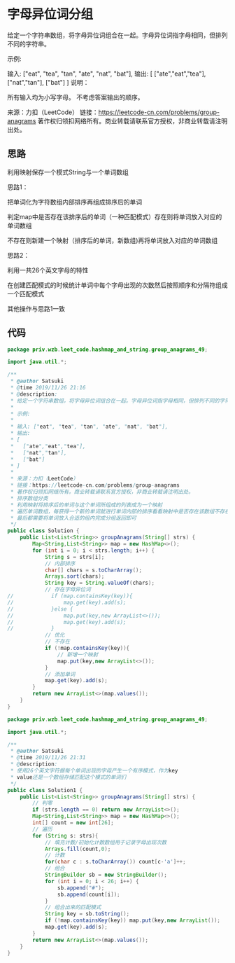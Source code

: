 # 字母异位词分组

给定一个字符串数组，将字母异位词组合在一起。字母异位词指字母相同，但排列不同的字符串。

示例:

输入: ["eat", "tea", "tan", "ate", "nat", "bat"],
输出:
[
  ["ate","eat","tea"],
  ["nat","tan"],
  ["bat"]
]
说明：

所有输入均为小写字母。
不考虑答案输出的顺序。

来源：力扣（LeetCode）
链接：https://leetcode-cn.com/problems/group-anagrams
著作权归领扣网络所有。商业转载请联系官方授权，非商业转载请注明出处。

## 思路

利用映射保存一个模式String与一个单词数组

思路1：

把单词化为字符数组内部排序再组成排序后的单词

判定map中是否存在该排序后的单词（一种匹配模式）存在则将单词放入对应的单词数组

不存在则新建一个映射（排序后的单词，新数组)再将单词放入对应的单词数组

思路2：

利用一共26个英文字母的特性

在创建匹配模式的时候统计单词中每个字母出现的次数然后按照顺序和分隔符组成一个匹配模式

其他操作与思路1一致

## 代码

```java
package priv.wzb.leet_code.hashmap_and_string.group_anagrams_49;

import java.util.*;

/**
 * @author Satsuki
 * @time 2019/11/26 21:16
 * @description:
 * 给定一个字符串数组，将字母异位词组合在一起。字母异位词指字母相同，但排列不同的字符串。
 *
 * 示例:
 *
 * 输入: ["eat", "tea", "tan", "ate", "nat", "bat"],
 * 输出:
 * [
 *   ["ate","eat","tea"],
 *   ["nat","tan"],
 *   ["bat"]
 * ]
 *
 * 来源：力扣（LeetCode）
 * 链接：https://leetcode-cn.com/problems/group-anagrams
 * 著作权归领扣网络所有。商业转载请联系官方授权，非商业转载请注明出处。
 * 排序数组分类
 * 利用映射将排序后的单词与这个单词所组成的列表成为一个映射
 * 遍历单词数组，每获得一个新的单词就进行单词内部的排序看看映射中是否存在该数组不存在则新建
 * 最后都需要将单词放入合适的组内完成分组返回即可
 */
public class Solution {
    public List<List<String>> groupAnagrams(String[] strs) {
        Map<String,List<String>> map = new HashMap<>();
        for (int i = 0; i < strs.length; i++) {
            String s = strs[i];
            // 内部排序
            char[] chars = s.toCharArray();
            Arrays.sort(chars);
            String key = String.valueOf(chars);
            // 存在字母异位词
//            if (map.containsKey(key)){
//                map.get(key).add(s);
//            }else {
//                map.put(key,new ArrayList<>());
//                map.get(key).add(s);
//            }
            // 优化
            // 不存在
            if (!map.containsKey(key)){
                // 新增一个映射
                map.put(key,new ArrayList<>());
            }
            // 添加单词
            map.get(key).add(s);
        }
        return new ArrayList<>(map.values());
    }
}

package priv.wzb.leet_code.hashmap_and_string.group_anagrams_49;

import java.util.*;

/**
 * @author Satsuki
 * @time 2019/11/26 21:31
 * @description:
 * 使用26个英文字符据每个单词出现的字母产生一个有序模式，作为key
 * value还是一个数组存储匹配这个模式的单词们
 */
public class Solution1 {
    public List<List<String>> groupAnagrams(String[] strs) {
        // 判零
        if (strs.length == 0) return new ArrayList<>();
        Map<String,List<String>> map = new HashMap<>();
        int[] count = new int[26];
        // 遍历
        for (String s: strs){
            // 填充计数/初始化计数数组用于记录字母出现次数
            Arrays.fill(count,0);
            // 计数
            for(char c : s.toCharArray()) count[c-'a']++;
            // 组合
            StringBuilder sb = new StringBuilder();
            for (int i = 0; i < 26; i++) {
                sb.append("#");
                sb.append(count[i]);
            }
            // 组合出来的匹配模式
            String key = sb.toString();
            if (!map.containsKey(key)) map.put(key,new ArrayList());
            map.get(key).add(s);
        }
        return new ArrayList<>(map.values());
    }
}

```